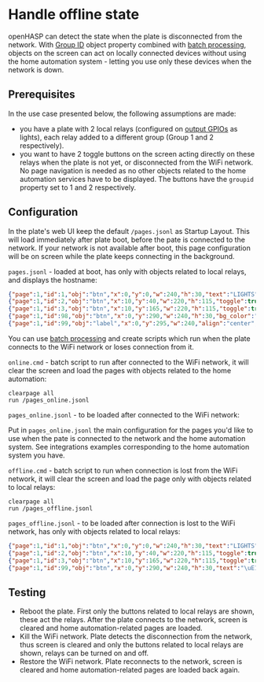 
<h1>Handle offline state</h1>

openHASP can detect the state when the plate is disconnected from the network. With [Group ID](../../../configuration/gpio/#group) object property combined with [batch processing](../../../commands/#batch-processinng), objects on the screen can act on locally connected devices without using the home automation system - letting you use only these devices when the network is down.

<h2>Prerequisites</h2>

In the use case presented below, the following assumptions are made:

- you have a plate with 2 local relays (configured on [output GPIOs](../../../configuration/gpio/#output-pin) as lights), each relay added to a different group (Group 1 and 2 respectively).
- you want to have 2 toggle buttons on the screen acting directly on these relays when the plate is not yet, or disconnected from the WiFi network. No page navigation is needed as no other objects related to the home automation services have to be displayed. The buttons have the `groupid` property set to 1 and 2 respectively.

<h2>Configuration</h2>

In the plate's web UI keep the default `/pages.jsonl` as Startup Layout. This will load immediately after plate boot, before the pate is connected to the network. If your network is not available after boot, this page configuration will be on screen while the plate keeps connecting in the background.

`pages.jsonl` - loaded at boot, has only with objects related to local relays, and displays the hostname:

```json
{"page":1,"id":1,"obj":"btn","x":0,"y":0,"w":240,"h":30,"text":"LIGHTS","text_font":16,"bg_color":"#2C3E50","text_color":"#FFFFFF","radius":0,"border_side":0,"click":0}
{"page":1,"id":2,"obj":"btn","x":10,"y":40,"w":220,"h":115,"toggle":true,"text":"\uE335","text_font":32,"mode":"break","align":1,"radius":20,"groupid":1}
{"page":1,"id":3,"obj":"btn","x":10,"y":165,"w":220,"h":115,"toggle":true,"text":"\uE335","text_font":32,"mode":"break","align":1,"radius":20,"groupid":2}
{"page":1,"id":98,"obj":"btn","x":0,"y":290,"w":240,"h":30,"bg_color":"#2C3E50","text_color":"#FFFFFF","radius":0,"border_side":0,"click":0}
{"page":1,"id":99,"obj":"label","x":0,"y":295,"w":240,"align":"center","text": "%hostname%","text_color":"#FFFFFF"}
```

You can use [batch processing](../../../commands/#batch-processinng) and create scripts which run when the plate connects to the WiFi network or loses connection from it.

`online.cmd` - batch script to run after connected to the WiFi network, it will clear the screen and load the pages with objects related to the home automation:

```
clearpage all
run /pages_online.jsonl
```

`pages_online.jsonl` - to be loaded after connected to the WiFi network:

Put in `pages_online.jsonl` the main configuration for the pages you'd like to use when the pate is connected to the network and the home automation system. See integrations examples corresponding to the home automation system you have.

`offline.cmd` - batch script to run when connection is lost from the WiFi network, it will clear the screen and load the page only with objects related to local relays:

```
clearpage all
run /pages_offline.jsonl
```

`pages_offline.jsonl` - to be loaded after connection is lost to the WiFi network, has only with objects related to local relays:

```json
{"page":1,"id":1,"obj":"btn","x":0,"y":0,"w":240,"h":30,"text":"LIGHTS","text_font":16,"bg_color":"#2C3E50","text_color":"#FFFFFF","radius":0,"border_side":0,"click":0}
{"page":1,"id":2,"obj":"btn","x":10,"y":40,"w":220,"h":115,"toggle":true,"text":"\uE335","text_font":32,"mode":"break","align":1,"radius":20,"groupid":1}
{"page":1,"id":3,"obj":"btn","x":10,"y":165,"w":220,"h":115,"toggle":true,"text":"\uE335","text_font":32,"mode":"break","align":1,"radius":20,"groupid":2}
{"page":1,"id":99,"obj":"btn","x":0,"y":290,"w":240,"h":30,"text":"\uE156\uE5A9","text_font":16,"bg_color":"#2C3E50","text_color":"#FFFFFF","radius":0,"border_side":0,"click":0}

```

<h2>Testing</h2>

- Reboot the plate. First only the buttons related to local relays are shown, these act the relays. After the plate connects to the network, screen is cleared and home automation-related pages are loaded.
- Kill the WiFi network. Plate detects the disconnection from the network, thus screen is cleared and only the buttons related to local relays are shown, relays can be turned on and off.
- Restore the WiFi network. Plate reconnects to the network, screen is cleared and home automation-related pages are loaded back again.



